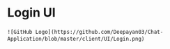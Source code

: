 # Login UI
    ![GitHub Logo](https://github.com/Deepayan03/Chat-Application/blob/master/client/UI/Login.png)
